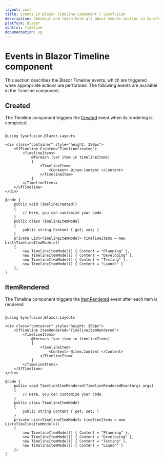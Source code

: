 ```yaml
---
layout: post
title: Events in Blazor Timeline Component | Syncfusion
description: Checkout and learn here all about events section in Syncfusion Blazor Timeline component and more details.
platform: Blazor
control: Timeline
documentation: ug
---
```


# Events in Blazor Timeline component

This section describes the Blazor Timeline events, which are triggered when appropriate actions are performed. The following events are available in the Timeline component.

## Created

The Timeline component triggers the [Created](https://help.syncfusion.com/cr/blazor/Syncfusion.Blazor.Layouts.SfTimeline.html#Syncfusion_Blazor_Layouts_SfTimeline_Created) event when its rendering is completed.

```cshtml

@using Syncfusion.Blazor.Layouts

<div class="container" style="height: 350px">
    <SfTimeline Created="TimelineCreated">
        <TimelineItems>
            @foreach (var item in timelineItems)
            {
                <TimelineItem>
                    <Content> @item.Content </Content>
                </TimelineItem>
            }
        </TimelineItems>
    </SfTimeline>
</div>

@code {
    public void TimelineCreated()
    {
        // Here, you can customize your code.
    }
    public class TimelineItemModel
    {
        public string Content { get; set; }
    }
    private List<TimelineItemModel> timelineItems = new List<TimelineItemModel>()
    {
        new TimelineItemModel() { Content = "Planning" },
        new TimelineItemModel() { Content = "Developing" },
        new TimelineItemModel() { Content = "Testing" },
        new TimelineItemModel() { Content = "Launch" }
    };
}

```

## ItemRendered

The Timeline component triggers the [ItemRendered](https://help.syncfusion.com/cr/blazor/Syncfusion.Blazor.Layouts.SfTimeline.html#Syncfusion_Blazor_Layouts_SfTimeline_ItemRendered) event after each item is rendered.

```cshtml

@using Syncfusion.Blazor.Layouts

<div class="container" style="height: 350px">
    <SfTimeline ItemRendered="TimelineItemRendered">
        <TimelineItems>
            @foreach (var item in timelineItems)
            {
                <TimelineItem>
                    <Content> @item.Content </Content>
                </TimelineItem>
            }
        </TimelineItems>
    </SfTimeline>
</div>

@code {
    public void TimelineItemRendered(TimelineRenderedEventArgs args)
    {
        // Here, you can customize your code.
    }
    public class TimelineItemModel
    {
        public string Content { get; set; }
    }
    private List<TimelineItemModel> timelineItems = new List<TimelineItemModel>()
    {
        new TimelineItemModel() { Content = "Planning" },
        new TimelineItemModel() { Content = "Developing" },
        new TimelineItemModel() { Content = "Testing" },
        new TimelineItemModel() { Content = "Launch" }
    };
}

```
